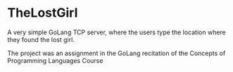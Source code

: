 # TheLostGirl
A very simple GoLang TCP server, where the users type the location where they found the lost girl.

The project was an assignment in the GoLang recitation of the Concepts of Programming Languages Course
